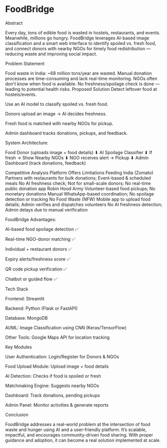 # FoodBridge

Abstract

Every day, tons of edible food is wasted in hostels, restaurants, and events. Meanwhile, millions go hungry.
FoodBridge leverages AI-based image classification and a smart web interface to identify spoiled vs. fresh food, and connect donors with nearby NGOs for timely food redistribution — reducing waste and improving social impact.

Problem Statement

Food waste in India: ~68 million tons/year are wasted.
Manual donation processes are time-consuming and lack real-time monitoring.
NGOs often don't know when food is available.
No freshness/spoilage check is done — leading to potential health risks.
Proposed Solution
Detect leftover food at hostels/events.


Use an AI model to classify spoiled vs. fresh food.

Donors upload an image → AI decides freshness.

Fresh food is matched with nearby NGOs for pickup.

Admin dashboard tracks donations, pickups, and feedback.

System Architecture:

Food Donor (uploads image + food details)
            ⬇
   AI Spoilage Classifier
            ⬇
   If fresh → Show Nearby NGOs
            ⬇
NGO receives alert → Pickup
            ⬇
Admin Dashboard (track donations, feedback)

Competitive Analysis
Platform	Offers	Limitations
Feeding India (Zomato)	Partners with restaurants for bulk donations; Event-based & scheduled meals	No AI freshness check; Not for small-scale donors; No real-time public donation app
Robin Hood Army	Volunteer-based food pickups; No monetary donations	Manual WhatsApp-based coordination; No spoilage detection or tracking
No Food Waste (NFW)	Mobile app to upload food details; Admin verifies and dispatches volunteers	No AI freshness detection; Admin delays due to manual verification

FoodBridge Advantages:

AI-based food spoilage detection ✅

Real-time NGO-donor matching ✅

Individual + restaurant donors ✅

Expiry alerts/freshness score ✅

QR code pickup verification ✅

Chatbot or guided flow ✅

Tech Stack

Frontend: Streamlit

Backend: Python (Flask or FastAPI)

Database: MongoDB

AI/ML: Image Classification using CNN (Keras/TensorFlow)

Other Tools: Google Maps API for location tracking

Key Modules

User Authentication: Login/Register for Donors & NGOs

Food Upload Module: Upload image + food details

AI Detection: Checks if food is spoiled or fresh

Matchmaking Engine: Suggests nearby NGOs

Dashboard: Track donations, pending pickups

Admin Panel: Monitor activities & generate reports

Conclusion

FoodBridge addresses a real-world problem at the intersection of food waste and hunger using AI and a user-friendly platform. It’s scalable, impactful, and encourages community-driven food sharing. With proper guidance and adoption, it can become a real solution implemented at scale.
